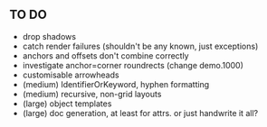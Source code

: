 TO DO
-----

* drop shadows
* catch render failures (shouldn't be any known, just exceptions)
* anchors and offsets don't combine correctly
* investigate anchor=corner roundrects (change demo.1000)
* customisable arrowheads
* (medium) IdentifierOrKeyword, hyphen formatting
* (medium) recursive, non-grid layouts
* (large) object templates
* (large) doc generation, at least for attrs. or just handwrite it all?
